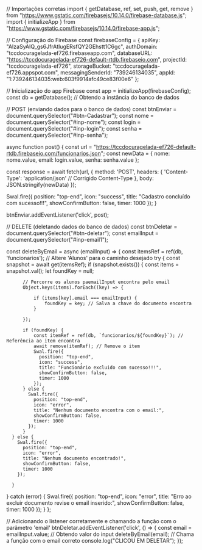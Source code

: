 // Importações corretas
import { getDatabase, ref, set, push, get, remove } from "https://www.gstatic.com/firebasejs/10.14.0/firebase-database.js";
import { initializeApp } from "https://www.gstatic.com/firebasejs/10.14.0/firebase-app.js";

// Configuração do Firebase
const firebaseConfig = {
  apiKey: "AIzaSyAIQ_gs6JfrAtIugERsfQY2GEhstt1C6gc",
  authDomain: "tccdocuragelada-ef726.firebaseapp.com",
  databaseURL: "https://tccdocuragelada-ef726-default-rtdb.firebaseio.com",
  projectId: "tccdocuragelada-ef726",
  storageBucket: "tccdocuragelada-ef726.appspot.com",
  messagingSenderId: "739246134035",
  appId: "1:739246134035:web:603f9914afc49ce83f00e6"
};

// Inicialização do app Firebase
const app = initializeApp(firebaseConfig);
const db = getDatabase(); // Obtendo a instância do banco de dados

// POST (enviando dados para o banco de dados)
const btnEnviar = document.querySelector("#btn-Cadastrar");
const nome = document.querySelector("#inp-nome");
const login = document.querySelector("#inp-login");
const senha = document.querySelector("#inp-senha");

async function post() {
  const url = "https://tccdocuragelada-ef726-default-rtdb.firebaseio.com/funcionarios.json";
  const newData = {
    nome: nome.value, 
    email: login.value,
    senha: senha.value
  };

  const response = await fetch(url, {
    method: 'POST',
    headers: {
      'Content-Type': 'application/json'  // Corrigido Content-Type
    },
    body: JSON.stringify(newData)
  });

  Swal.fire({
    position: "top-end",
    icon: "success",
    title: "Cadastro concluído com sucesso!!!",
    showConfirmButton: false,
    timer: 1000
  });
}

btnEnviar.addEventListener('click', post);

// DELETE (deletando dados do banco de dados)
const btnDeletar = document.querySelector("#btn-deletar");
const emailInput = document.querySelector("#inp-email1");

const deleteByEmail = async (emailInput) => {
  const itemsRef = ref(db, 'funcionarios'); // Altere 'Alunos' para o caminho desejado
  try {
      const snapshot = await get(itemsRef);
      if (snapshot.exists()) {
          const items = snapshot.val();
          let foundKey = null;

          // Percorre os alunos paemailInput encontra pelo email
          Object.keys(items).forEach((key) => {

              if (items[key].email === emailInput) {
                  foundKey = key; // Salva a chave do documento encontra
              }

          });

          if (foundKey) {
              const itemRef = ref(db, `funcionarios/${foundKey}`); // Referência ao item encontra
              await remove(itemRef); // Remove o item
              Swal.fire({
                position: "top-end",
                icon: "success",
                title: "Funcionário excluido com sucesso!!!",
                showConfirmButton: false,
                timer: 1000
              });
          } else {
            Swal.fire({
              position: "top-end",
              icon: "error",
              title: "Nenhum documento encontra com o email:",
              showConfirmButton: false,
              timer: 1000
            });
          }
      } else {
        Swal.fire({
          position: "top-end",
          icon: "error",
          title: "Nenhum documento encontrado!",
          showConfirmButton: false,
          timer: 1000
        });
    
      }
  } catch (error) {
    Swal.fire({
      position: "top-end",
      icon: "error",
      title: "Erro ao excluir documento revise o email inserido:",
      showConfirmButton: false,
      timer: 1000
    });
  }
};




// Adicionando o listener corretamente e chamando a função com o parâmetro 'email'
btnDeletar.addEventListener('click', () => {
  const email = emailInput.value; // Obtendo valor do input
  deleteByEmail(email); // Chama a função com o email correto
  console.log("CLICOU EM DELETAR");
});
  